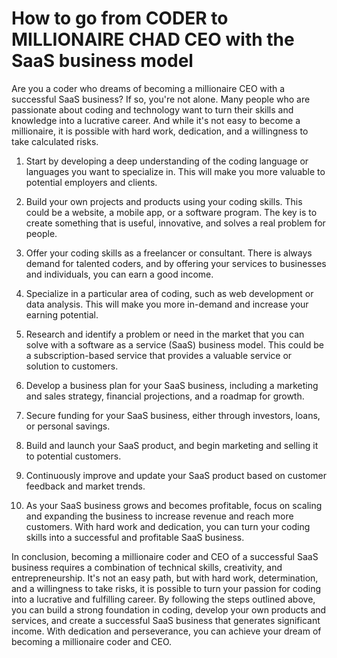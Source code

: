 # How to go from CODER to MILLIONAIRE CHAD CEO with the SaaS business model

Are you a coder who dreams of becoming a millionaire CEO with a successful SaaS business? If so, you're not alone. Many people who are passionate about coding and technology want to turn their skills and knowledge into a lucrative career. And while it's not easy to become a millionaire, it is possible with hard work, dedication, and a willingness to take calculated risks.

1.  Start by developing a deep understanding of the coding language or languages you want to specialize in. This will make you more valuable to potential employers and clients.
    
2.  Build your own projects and products using your coding skills. This could be a website, a mobile app, or a software program. The key is to create something that is useful, innovative, and solves a real problem for people.
    
3.  Offer your coding skills as a freelancer or consultant. There is always demand for talented coders, and by offering your services to businesses and individuals, you can earn a good income.
    
4.  Specialize in a particular area of coding, such as web development or data analysis. This will make you more in-demand and increase your earning potential.
    
5.  Research and identify a problem or need in the market that you can solve with a software as a service (SaaS) business model. This could be a subscription-based service that provides a valuable service or solution to customers.
    
6.  Develop a business plan for your SaaS business, including a marketing and sales strategy, financial projections, and a roadmap for growth.
    
7.  Secure funding for your SaaS business, either through investors, loans, or personal savings.
    
8.  Build and launch your SaaS product, and begin marketing and selling it to potential customers.
    
9.  Continuously improve and update your SaaS product based on customer feedback and market trends.
    
10.  As your SaaS business grows and becomes profitable, focus on scaling and expanding the business to increase revenue and reach more customers. With hard work and dedication, you can turn your coding skills into a successful and profitable SaaS business.
    

In conclusion, becoming a millionaire coder and CEO of a successful SaaS business requires a combination of technical skills, creativity, and entrepreneurship. It's not an easy path, but with hard work, determination, and a willingness to take risks, it is possible to turn your passion for coding into a lucrative and fulfilling career. By following the steps outlined above, you can build a strong foundation in coding, develop your own products and services, and create a successful SaaS business that generates significant income. With dedication and perseverance, you can achieve your dream of becoming a millionaire coder and CEO.